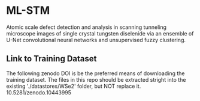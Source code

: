 # ML-STM
Atomic scale defect detection and analysis in scanning tunneling microscope images of single crystal tungsten diselenide via an ensemble of U-Net convolutional neural networks and unsupervised fuzzy clustering.

## Link to Training Dataset
The following zenodo DOI is be the preferred means of downloading the training dataset. The files in this repo should be extracted stright into the existing './datastores/WSe2' folder, but NOT replace it.
10.5281/zenodo.10443995
